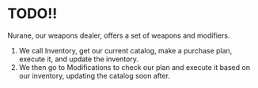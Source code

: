 # TODO!!
Nurane, our weapons dealer, offers a set of weapons and modifiers.

1. We call Inventory, get our current catalog, make a purchase plan, execute it, and update the inventory.
2. We then go to Modifications to check our plan and execute it based on our inventory, updating the catalog soon after.
